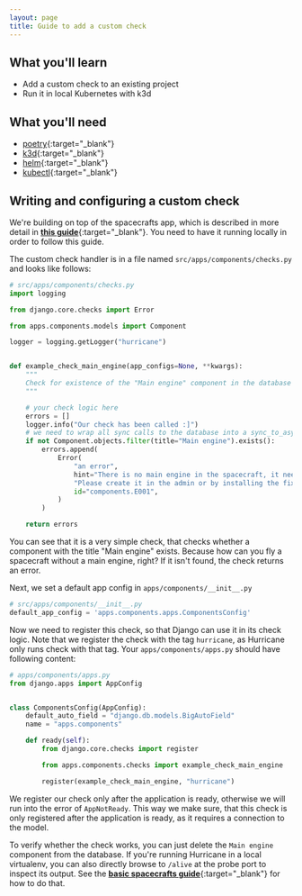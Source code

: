 ```yaml
---
layout: page
title: Guide to add a custom check
---
```

## What you'll learn
- Add a custom check to an existing project
- Run it in local Kubernetes with k3d

## What you'll need
- [poetry](https://python-poetry.org/docs#installation){:target="_blank"}
- [k3d](https://k3d.io/v5.4.1/#installation){:target="_blank"}
- [helm](https://helm.sh/docs/intro/install/){:target="_blank"}
- [kubectl](https://kubernetes.io/docs/tasks/tools/#kubectl){:target="_blank"}

## Writing and configuring a custom check

We're building on top of the spacecrafts app, which is described in more detail in [**this guide**](https://django-hurricane.io/basic-app/){:target="_blank"}.
You need to have it running locally in order to follow this guide.

The custom check handler is in a file named `src/apps/components/checks.py` and looks like follows:

~~~python
# src/apps/components/checks.py
import logging

from django.core.checks import Error

from apps.components.models import Component

logger = logging.getLogger("hurricane")


def example_check_main_engine(app_configs=None, **kwargs):
    """
    Check for existence of the "Main engine" component in the database
    """

    # your check logic here
    errors = []
    logger.info("Our check has been called :]")
    # we need to wrap all sync calls to the database into a sync_to_async wrapper for Hurricane to use it in async way
    if not Component.objects.filter(title="Main engine").exists():
        errors.append(
            Error(
                "an error",
                hint="There is no main engine in the spacecraft, it need's to exist with the name 'Main engine'. "
                "Please create it in the admin or by installing the fixture.",
                id="components.E001",
            )
        )

    return errors
~~~

You can see that it is a very simple check, that checks whether a component with the title "Main engine" exists.
Because how can you fly a spacecraft without a main engine, right? If it isn't found, the check returns an error.

Next, we set a default app config in `apps/components/__init__.py`

~~~python
# src/apps/components/__init__.py
default_app_config = 'apps.components.apps.ComponentsConfig'
~~~

Now we need to register this check, so that Django can use it in its check logic. 
Note that we register the check with the tag `hurricane`, as Hurricane only runs check with that tag.
Your `apps/components/apps.py` should have following content:

~~~python
# apps/components/apps.py
from django.apps import AppConfig


class ComponentsConfig(AppConfig):
    default_auto_field = "django.db.models.BigAutoField"
    name = "apps.components"

    def ready(self):
        from django.core.checks import register

        from apps.components.checks import example_check_main_engine

        register(example_check_main_engine, "hurricane")
~~~

We register our check only after the application is ready, otherwise we will run into the error of `AppNotReady`.
This way we make sure, that this check is only registered after the application is ready, as it requires a connection
to the model. 

To verify whether the check works, you can just delete the `Main engine` component from the database.
If you're running Hurricane in a local virtualenv, you can also directly browse to `/alive` at the probe port to inspect its output. See the [**basic spacecrafts guide**](https://django-hurricane.io/basic-app/){:target="_blank"} for how to do that. 

